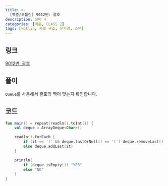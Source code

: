 ```yaml
---
title: >-
  [백준/코틀린] 9012번: 괄호
description: 실버 4
categories: [백준, CLASS 2]
tags: [kotlin, 자료 구조, 문자열, 스택]
---
```


## 링크
[9012번: 괄호](https://www.acmicpc.net/problem/9012)

## 풀이
`Queue`를 사용해서 괄호의 짝이 맞는지 확인합니다.

## 코드
```kotlin
fun main() = repeat(readln().toInt()) {
    val deque = ArrayDeque<Char>()

    readln().forEach {
        if (it == ')' && deque.lastOrNull() == '(') deque.removeLast()
        else deque.addLast(it)
    }

    println(
        if (deque.isEmpty()) "YES"
        else "NO"
    )
}

```
